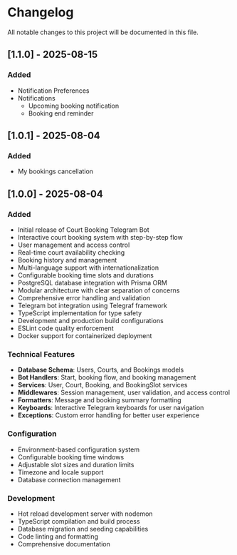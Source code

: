 # Changelog

All notable changes to this project will be documented in this file.

## [1.1.0] - 2025-08-15

### Added
- Notification Preferences
- Notifications
  - Upcoming booking notification
  - Booking end reminder

## [1.0.1] - 2025-08-04

### Added
- My bookings cancellation

## [1.0.0] - 2025-08-04

### Added
- Initial release of Court Booking Telegram Bot
- Interactive court booking system with step-by-step flow
- User management and access control
- Real-time court availability checking
- Booking history and management
- Multi-language support with internationalization
- Configurable booking time slots and durations
- PostgreSQL database integration with Prisma ORM
- Modular architecture with clear separation of concerns
- Comprehensive error handling and validation
- Telegram bot integration using Telegraf framework
- TypeScript implementation for type safety
- Development and production build configurations
- ESLint code quality enforcement
- Docker support for containerized deployment

### Technical Features
- **Database Schema**: Users, Courts, and Bookings models
- **Bot Handlers**: Start, booking flow, and booking management
- **Services**: User, Court, Booking, and BookingSlot services
- **Middlewares**: Session management, user validation, and access control
- **Formatters**: Message and booking summary formatting
- **Keyboards**: Interactive Telegram keyboards for user navigation
- **Exceptions**: Custom error handling for better user experience

### Configuration
- Environment-based configuration system
- Configurable booking time windows
- Adjustable slot sizes and duration limits
- Timezone and locale support
- Database connection management

### Development
- Hot reload development server with nodemon
- TypeScript compilation and build process
- Database migration and seeding capabilities
- Code linting and formatting
- Comprehensive documentation 